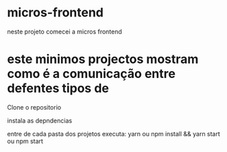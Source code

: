 # micros-frontend
neste projeto comecei a  micros frontend


# este minimos projectos mostram como é a comunicação entre defentes tipos de 


Clone o repositorio

instala as depndencias



entre de cada pasta dos projetos executa:
yarn ou npm install
&&
yarn start ou npm start
